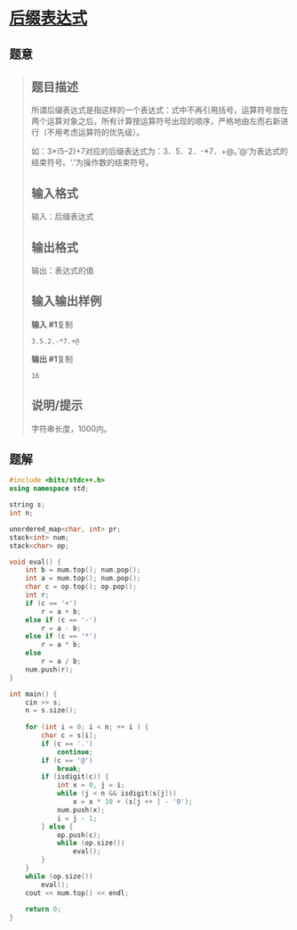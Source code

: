 #  [后缀表达式](https://www.luogu.com.cn/problem/P1449)

## 题意

>   ## 题目描述
>
>   所谓后缀表达式是指这样的一个表达式：式中不再引用括号，运算符号放在两个运算对象之后，所有计算按运算符号出现的顺序，严格地由左而右新进行（不用考虑运算符的优先级）。
>
>   如：3*(5–2)+7对应的后缀表达式为：3．5．2．-*7．+@。’@’为表达式的结束符号。‘.’为操作数的结束符号。
>
>   ## 输入格式
>
>   输入：后缀表达式
>
>   ## 输出格式
>
>   输出：表达式的值
>
>   ## 输入输出样例
>
>   **输入 #1**复制
>
>   ```
>   3.5.2.-*7.+@
>   ```
>
>   **输出 #1**复制
>
>   ```
>   16
>   ```
>
>   ## 说明/提示
>
>   字符串长度，1000内。

## 题解



```c++
#include <bits/stdc++.h>
using namespace std;

string s;
int n;

unordered_map<char, int> pr;
stack<int> num;
stack<char> op;

void eval() {
    int b = num.top(); num.pop();
    int a = num.top(); num.pop();
    char c = op.top(); op.pop();
    int r;
    if (c == '+')
        r = a + b;
    else if (c == '-')
        r = a - b;
    else if (c == '*')
        r = a * b;
    else
        r = a / b;
    num.push(r);
}

int main() {
    cin >> s;
    n = s.size();
    
    for (int i = 0; i < n; ++ i ) {
        char c = s[i];
        if (c == '.')
            continue;
        if (c == '@')
            break;
        if (isdigit(c)) {
            int x = 0, j = i;
            while (j < n && isdigit(s[j]))
                x = x * 10 + (s[j ++ ] - '0');
            num.push(x);
            i = j - 1;
        } else {
            op.push(c);
            while (op.size())
                eval();
        }
    }
    while (op.size())
        eval();
    cout << num.top() << endl;
    
    return 0;
}
```



```python3

```

